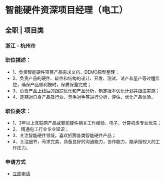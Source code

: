 
# 智能硬件资深项目经理（电工）
## 全职  |  项目类
### 浙江 - 杭州市

### 职位描述：
- 1、负责智能硬件项目产品需求文档、DEMO原型整理；&nbsp;
- 2、负责产品的硬件、软件和结构的设计、开发、测试、试产和量产等过程监控，确保产品顺利按时，保质保量完成；
- 3、负责产品上线后的跟踪优化和产品分析，制定版本优化计划并跟进实施；
- 4、定期对自身产品及行业、竞争对手等进行分析，评估、优化产品体验。

### 职位要求：
- 1、3年以上互联网产品或智能硬件相关工作经验，电子、计算机类专业优先；
- 2、&nbsp;精通电工行业专业知识；
- 3、关注智能硬件领域，喜欢折腾各类智能硬件产品；
- 4、关注细节，苛求完美，具备良好的沟通能力，协作能力，能承担较大的工作压力。
### 申请方式
- <a href="mailto:hr@tuya.com" title=yourName-智能硬件资深项目经理（电工）>立即申请</a>